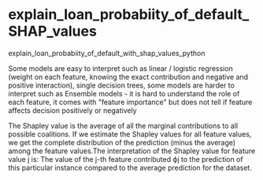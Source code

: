 # explain_loan_probabiity_of_default_SHAP_values

explain_loan_probabiity_of_default_with_shap_values_python

Some models are easy to interpret such as linear / logistic regression (weight on each feature, knowing the exact contribution and negative and positive interaction), single decision trees, some models are harder to interpret such as Ensemble models - it is hard to understand the role of each feature, it comes with "feature importance" but does not tell if feature affects decision positively or negatively

The Shapley value is the average of all the marginal contributions to all possible coalitions. If we estimate the Shapley values for all feature values, we get the complete distribution of the prediction (minus the average) among the feature values.The interpretation of the Shapley value for feature value j is: The value of the j-th feature contributed ϕj to the prediction of this particular instance compared to the average prediction for the dataset.
